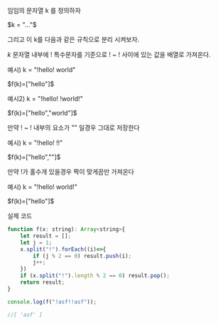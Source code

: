 임임의 문자열 k 를 정의하자


$k = "..."$


그리고 이 k를 다음과 같은 규칙으로 분리 시켜보자.


$k$ 문자열 내부에 ! 특수문자를 기준으로 ! ~ ! 사이에 있는 값을 배열로 가져온다.


예시) 
k = "!hello! world"


$f(k)=["hello"]$


예시2)
k = "!hello! !world!"


$f(k)=["hello","world"]$


만약 ! ~ ! 내부의 요소가 "" 일경우 그대로 저장한다


예시)
k = "!hello! !!"


$f(k)=["hello",""]$


만약 !가 홀수개 있을경우 짝이 맞게끔만 가져온다


예시)
k = "!hello! world!"


$f(k)=["hello"]$


실제 코드


```js
function f(x: string): Array<string>{
    let result = [];
    let j = 1;
    x.split("!").forEach((i)=>{
        if (j % 2 == 0) result.push(i);
        j++;
    })
    if (x.split("!").length % 2 == 0) result.pop();
    return result;
}

console.log(f("!asf!!asf"));

//[ 'asf' ]
```
